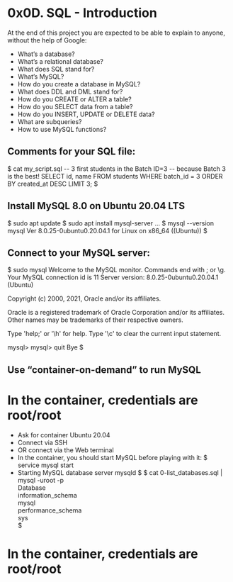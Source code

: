 # 0x0D. SQL - Introduction
At the end of this project you are expected to be able to explain to anyone, without the help of Google:
* What’s a database?
* What’s a relational database?
* What does SQL stand for?
* What’s MySQL?
* How do you create a database in MySQL?
* What does DDL and DML stand for?
* How do you CREATE or ALTER a table?
* How do you SELECT data from a table?
* How do you INSERT, UPDATE or DELETE data?
* What are subqueries?
* How to use MySQL functions?

## Comments for your SQL file:
$ cat my_script.sql
-- 3 first students in the Batch ID=3
-- because Batch 3 is the best!
SELECT id, name FROM students WHERE batch_id = 3 ORDER BY created_at DESC LIMIT 3;
$

## Install MySQL 8.0 on Ubuntu 20.04 LTS
$ sudo apt update
$ sudo apt install mysql-server
...
$ mysql --version
mysql  Ver 8.0.25-0ubuntu0.20.04.1 for Linux on x86_64 ((Ubuntu))
$

## Connect to your MySQL server:
$ sudo mysql
Welcome to the MySQL monitor.  Commands end with ; or \g.
Your MySQL connection id is 11
Server version: 8.0.25-0ubuntu0.20.04.1 (Ubuntu)

Copyright (c) 2000, 2021, Oracle and/or its affiliates.

Oracle is a registered trademark of Oracle Corporation and/or its
affiliates. Other names may be trademarks of their respective
owners.

Type 'help;' or '\h' for help. Type '\c' to clear the current input statement.

mysql>
mysql> quit
Bye
$

## Use “container-on-demand” to run MySQL
# In the container, credentials are root/root
 * Ask for container Ubuntu 20.04
 * Connect via SSH
 * OR connect via the Web terminal
 * In the container, you should start MySQL before playing with it:
 $ service mysql start                                                   
 * Starting MySQL database server mysqld 
$
$ cat 0-list_databases.sql | mysql -uroot -p                               
Database                                                                                   
information_schema                                                                         
mysql                                                                                      
performance_schema                                                                         
sys                      
$

# In the container, credentials are root/root
